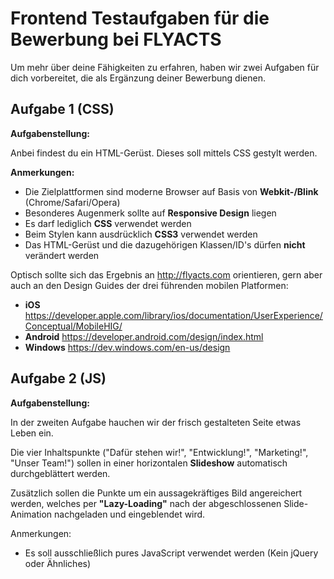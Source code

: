 Frontend Testaufgaben für die Bewerbung bei FLYACTS
==============================================

Um mehr über deine  Fähigkeiten zu erfahren, haben wir zwei Aufgaben für dich vorbereitet, die als Ergänzung deiner Bewerbung dienen.

Aufgabe 1 (CSS)
---------------

**Aufgabenstellung:**

Anbei findest du ein HTML-Gerüst. Dieses soll mittels CSS gestylt werden.

**Anmerkungen:**

- Die Zielplattformen sind moderne Browser auf Basis von **Webkit-/Blink** (Chrome/Safari/Opera)
- Besonderes Augenmerk sollte auf **Responsive Design** liegen
- Es darf lediglich **CSS** verwendet werden
- Beim Stylen kann ausdrücklich **CSS3** verwendet werden
- Das HTML-Gerüst und die dazugehörigen Klassen/ID's dürfen **nicht** verändert werden

Optisch sollte sich das Ergebnis an http://flyacts.com orientieren, gern aber auch an den Design Guides der drei führenden mobilen Platformen:

- **iOS** https://developer.apple.com/library/ios/documentation/UserExperience/Conceptual/MobileHIG/
- **Android** https://developer.android.com/design/index.html
- **Windows** https://dev.windows.com/en-us/design


Aufgabe 2 (JS)
--------------

**Aufgabenstellung:**

In der zweiten Aufgabe hauchen wir der frisch gestalteten Seite etwas Leben ein.

Die vier Inhaltspunkte ("Dafür stehen wir!", "Entwicklung!", "Marketing!", "Unser Team!") sollen in einer horizontalen **Slideshow** automatisch durchgeblättert werden.

Zusätzlich sollen die Punkte um ein aussagekräftiges Bild angereichert werden, welches per **"Lazy-Loading"** nach der abgeschlossenen Slide-Animation nachgeladen und eingeblendet wird.

Anmerkungen:

- Es soll ausschließlich pures JavaScript verwendet werden (Kein jQuery oder Ähnliches)
